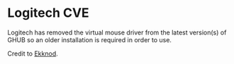# Logitech CVE

Logitech has removed the virtual mouse driver from the latest version(s) of GHUB so an older installation is required in order to use.

Credit to [Ekknod](https://github.com/ekknod).
